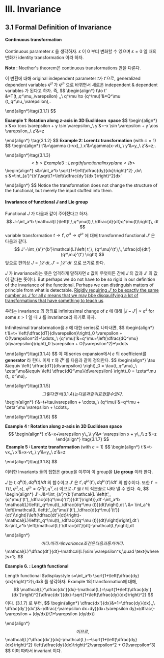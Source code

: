 III. Invariance
===



## 3.1 Formal Definition of Invariance



#### Continuous transformation 

Continuous parameter $\varepsilon$ 을 생각하자. $\varepsilon$ 이 $0$ 부터 변화할 수 있으며 $\varepsilon=0$ 일 때의 변화가 identity transformation 이라 하자. 

<b>Note : </b> Noether's theorem은 continuous transformations 만을 다룬다.



이 변환에 대해 original independent parameter $t$가 $t'$으로, generalized dependent variables $q^\mu$ 가 ${q^\mu}'$ 으로 바뀌면서 새로운 independent & dependent variables 가 된다고 하자. 즉,
$$
\begin{align*}
t\to t' &=T(t,\,q^\mu,\,\varepsilon) \,,\\
q^\mu \to {q^\mu}'&=Q^\mu (t,\,q^\nu,\,\varepsilon)\,. 

\end{align*}\tag{3.1.1}
$$

<b>Example 1: Rotation along $z$-axis in 3D Euclidean  space</b> 
$$
\begin{align*}
x'&=x \cos \varepsilon + y \sin \varepsilon\,,\\
y'&=-x \sin \varepsilon + y \cos \varepsilon\,,\\
z'&=z

\end{align*} \tag{3.1.2}
$$
<b>Example 2: Lorentz transformation</b> (with $c=1$)
$$
\begin{align*}
t'&=\gamma (t-vx)\,,\\
x'&=\gamma(x-vt)\,,\\
y'&=y\,,\\
z'&=z\;.

\end{align*}\tag{3.1.3}
$$
<b>Example 3: Length functional in xy plane</b>
$$
\begin{align*}
s&=\int_a^b \sqrt{1+\left(\dfrac{dy}{dx}\right)^2} \,dx\\
s'&=\int_{a'}^{b'}\sqrt{1+\left(\dfrac{dy'}{dx'}\right)^2}dx'

\end{align*}
$$
Notice the transformation does not change the structure of the functional, but merely the input stuffed into them.



#### Invariance of functional $J$ and Lie group

Functional $J$ 가 다음과 같이 주어졌다고 하자.
$$
J=\int_a^b \mathcal{L}\left(t,\,q^\mu(t),\,\dfrac{d}{dt}q^\mu(t)\right)\, dt
$$
variable transformation $t\to t',\, q^\mu \to {q^\mu}'$ 에 대해 transformed functional $J'$ 은 다음과 같다.
$$
J'=\int_{a'}^{b'}\mathcal{L}\left( t',\, {q^\mu}'(t'),\, \dfrac{d}{dt'}{q^\mu}'(t') \right)
$$
앞으로 편의상 $J=\int \mathcal{L}\,dt,\,J'=\int\mathcal{L}'\,dt'$ 으로 쓰기로 한다.



$J$ 가 invariance라는 뜻은 엄격하게 말하자면 $\varepsilon$ 값이 무엇이든 간에 $J$ 의 값과 $J'$ 의 값이 같다는 뜻이다. But perhaps we do not have to be so rigid in our definition of the invariance of the functional. Perhaps we can distinguish matters of principle from what is detectable. <u>Rigidly requiring $J'$ to be exactly the same number as $J$ for all $\varepsilon$ means that we may bbe disqaulifying a lot of transformations that have something to teach us</u>. 

우리는 invariance 의 정의로 infinitesimal change of $\varepsilon$ 에 대해 $|J-J'| \propto \varepsilon^s$ for some $s>1$ 일 때 $J$ 를 invariance라 하기로 하자.

Infinitesimal transformation을 $\varepsilon$ 에 대한 series로 나타내면,
$$
\begin{align*}
t'&=t+ \left(\dfrac{dT}{d\varepsilon}\right)_0 \varepsilon + O(\varepsilon^2)+\cdots\,,\\
{q^\mu}'&=q^\mu+\left(\dfrac{dQ^\mu}{d\varepsilon}\right)_0 \varepsilon + O(\varepsilon^2)+\cdots

\end{align*}\tag{3.1.4}
$$
이 때 series expansion에서 $\varepsilon$ 의 coefficient를 **generator** 라 한다. 이제 $\tau$ 와 $\zeta^\mu$ 를 다음과 같이 정의한다.
$$
\begin{align*}
\tau &\equiv \left( \dfrac{dT}{d\varepsilon} \right)_0 = \tau(t,\,q^\mu)\,,\\
\zeta^\mu&\equiv \left( \dfrac{dQ^\mu}{d\varepsilon} \right)_0 = \zeta^\mu (t,\, q^\nu)\,.

\end{align*}\tag{3.1.5}
$$
 그렇다면 식 (3.1.4) 는 다음과 같이 표현 할 수 있다.
$$
\begin{align*}
t'&=t+\tau\varepsilon + \cdots\,,\\
{q^\mu}'&=q^\mu + \zeta^\mu \varepsilon + \cdots\,.

\end{align*}\tag{3.1.6}
$$


<b>Example 4 : Rotation along $z$-axis in 3D Euclidean space </b>
$$
\begin{align*}
x'&=x+\varepsilon y\,,\\
y'&=-\varepsilon x + y\,,\\
z'&=z
\end{align*} \tag{3.1.7}
$$
<b> Example 5 : Lorentz transformation</b> (with $c=1$)
$$
\begin{align*}
t'&=t-vx\,,\\
x'&=x-vt\,,\\
y'&=y\,,\\
z'&=z

\end{align*}\tag{3.1.8}
$$




이러한 Invariants 들의 집합은 group을 이루며 이 group을 **Lie group** 이라 한다.



$J$ 는 $t,\,q^\mu(t),\,dq^\mu(t)/dt$ 의 함수이고 $J'$ 은 $t',\,{q^\mu}'(t'),\, d{q^\mu}'(t')/dt'$ 의 함수이다. 또한 $t'=T(t,\,q^\mu,\,\varepsilon)$, ${q^\mu}'=Q^\mu (t,\,q^\nu,\,\varepsilon)$ 이므로 $J'$ 을 $t$ 의 적분꼴로 나타 낼 수 있다. 즉,
$$
\begin{align*}
J'-J&=\int_{a'}^{b'}\mathcal{L \left(t',\,{q^\mu}'(t'),\,\dfrac{d{q^\mu}'(t')}{dt'}\right)}\,dt'-\int_a^b \mathcal{L}\left(t,\,q^\mu(t),\,\dfrac{dq^\mu (t)}{dt}\right)\,dt \\
&= \int_a^b \left[\mathcal{L \left(t',\,{q^\mu}'(t'),\,\dfrac{d{q^\mu}'(t')}{dt'}\right)}\left(\dfrac{dt'}{dt}\right)-\mathcal{L}\left(t,\,q^\mu(t),\,\dfrac{dq^\mu (t)}{dt}\right)\right]\,dt \\
&=\int_a^b \left[\mathcal{L}'\dfrac{dt'}{dt}-\mathcal{L}\right]\,dt

\end{align*}
$$
 이다. 따라서 invariance 조건은 다음과 동치이다.
$$
\mathcal{L}'\dfrac{dt'}{dt}-\mathcal{L}\sim \varepsilon^s,\quad \text{where }s>1\;.
$$


<b>Example 6. : Length functional</b>

Length functional $\displaystyle s=\int_a^b \sqrt{1+\left(\dfrac{dy}{dx}\right)^2}\,dx$ 를 생각하자. Example 1의 transformation에 대해,
$$
\mathcal{L}'\dfrac{dx'}{dx}-\mathcal{L}=\sqrt{1+\left(\dfrac{dy'}{dx'}\right)^2}\dfrac{dx'}{dx}-\sqrt{1+\left(\dfrac{dy}{dx}\right)^2}
$$
이다. (3.1.7) 로 부터,
$$
\begin{align*}
\dfrac{dx'}{dx}&=1+\dfrac{dy}{dx}\,,\\
\dfrac{dy'}{dx'}&=\dfrac{-\varepsilon dx+dy}{dx+\varepsilon dy}=\dfrac{-\varepsilon + (dy/dx)}{1+\varepsilon (dy/dx)}

\end{align*}
$$
이므로,
$$
\mathcal{L}'\dfrac{dx'}{dx}-\mathcal{L}=-\sqrt{1+\left(\dfrac{dy}{dx}\right)^2} \left(\dfrac{dy}{dx}\right)^2\varepsilon^2 + O(\varepsilon^3)
$$
이며 따라서 invariant 이다. 

